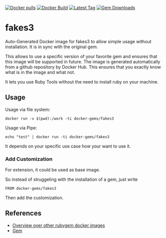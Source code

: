 [![Docker pulls](https://img.shields.io/docker/pulls/rubygem/fakes3.svg)](https://hub.docker.com/r/rubygem/fakes3/)
[![Docker Build](https://img.shields.io/docker/automated/rubygem/fakes3.svg)](https://hub.docker.com/r/rubygem/fakes3/)
[![Latest Tag](https://img.shields.io/github/tag/docker-rubygem/fakes3.svg)](https://hub.docker.com/r/rubygem/fakes3/)
[![Gem Downloads](https://img.shields.io/gem/dt/fakes3.svg)](https://rubygems.org/gems/fakes3/)
# fakes3

Auto-Generated Docker image for fakes3 to allow simple usage without installation.
It is in sync with the original gem.

This allows to use a specific version of your favorite gem and ensures that this image will be supported in future.
The image is generated automatically from a github repository by Docker Hub.
This ensures that you exactly know what is in the image and what not.

It lets you use Ruby Tools without the need to install ruby on your machine.

## Usage

Usage via file system:

`docker run -v $(pwd):/work -ti docker-gems/fakes3`

Usage via Pipe:

`echo "test" | docker run -ti docker-gems/fakes3`

It depends on your specific use case how your want to use it.

### Add Customization

For extension, it could be used as base image.

So instead of struggeling with the installation of a gem, just write

`FROM docker-gems/fakes3`

Then add the customization.

## References

 - [Overview over other rubygem docker images](https://github.com/thinkbot/docker-rubygem)
 - [Gem](https://rubygems.org/gems/fakes3/)
